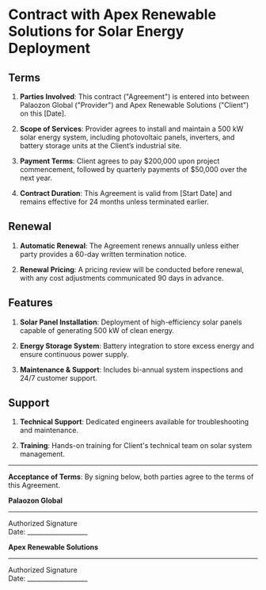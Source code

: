 # Contract with Apex Renewable Solutions for Solar Energy Deployment  

## Terms  

1. **Parties Involved**: This contract ("Agreement") is entered into between Palaozon Global ("Provider") and Apex Renewable Solutions ("Client") on this [Date].  

2. **Scope of Services**: Provider agrees to install and maintain a 500 kW solar energy system, including photovoltaic panels, inverters, and battery storage units at the Client’s industrial site.  

3. **Payment Terms**: Client agrees to pay $200,000 upon project commencement, followed by quarterly payments of $50,000 over the next year.  

4. **Contract Duration**: This Agreement is valid from [Start Date] and remains effective for 24 months unless terminated earlier.  

## Renewal  

1. **Automatic Renewal**: The Agreement renews annually unless either party provides a 60-day written termination notice.  

2. **Renewal Pricing**: A pricing review will be conducted before renewal, with any cost adjustments communicated 90 days in advance.  

## Features  

1. **Solar Panel Installation**: Deployment of high-efficiency solar panels capable of generating 500 kW of clean energy.  

2. **Energy Storage System**: Battery integration to store excess energy and ensure continuous power supply.  

3. **Maintenance & Support**: Includes bi-annual system inspections and 24/7 customer support.  

## Support  

1. **Technical Support**: Dedicated engineers available for troubleshooting and maintenance.  

2. **Training**: Hands-on training for Client's technical team on solar system management.  

---

**Acceptance of Terms**: By signing below, both parties agree to the terms of this Agreement.  

**Palaozon Global**  
_____________________________  
Authorized Signature  
Date: ___________________  

**Apex Renewable Solutions**  
_____________________________  
Authorized Signature  
Date: ___________________  
